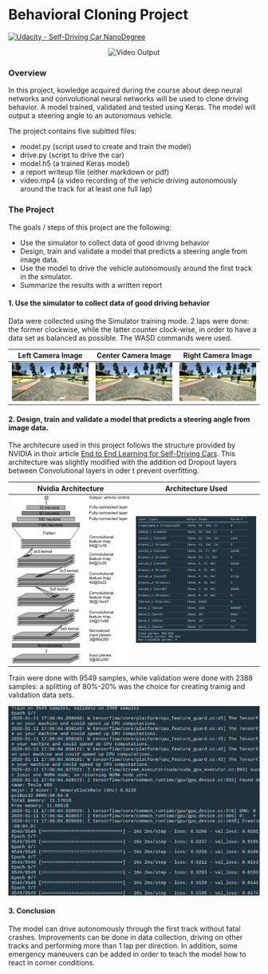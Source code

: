 # Behavioral Cloning Project

[![Udacity - Self-Driving Car NanoDegree](https://s3.amazonaws.com/udacity-sdc/github/shield-carnd.svg)](http://www.udacity.com/drive)

[//]: # (Image References)

[image0]: ./write_up_images/center.png "Center Camera Image"
[image1]: ./write_up_images/left.png "Left Camera Image"
[image2]: ./write_up_images/right.png "Right Camera Image"
[image3]: ./write_up_images/nvidia.png "Nvidia Architecture"
[image4]: ./write_up_images/architecture.png "Architecture Used"
[image5]: ./write_up_images/training_workspace1.png "Training 1"
[image6]: ./write_up_images/training_workspace2.png "Training"
[video0]: ./write_up_images/video.gif "Final video"

<p align="center">
	<img src="/write_up_images/video.gif" alt="Video Output"
	title="Video Output"  />
</p>

### Overview

In this project, kowledge acquired during the course about deep neural networks and convolutional neural networks will be used to clone driving behavior. A model  trained, validated and tested using Keras. The model will output a steering angle to an autonomous vehicle.


The project contains five subitted files: 
* model.py (script used to create and train the model)
* drive.py (script to drive the car)
* model.h5 (a trained Keras model)
* a report writeup file (either markdown or pdf)
* video.mp4 (a video recording of the vehicle driving autonomously around the track for at least one full lap)


### The Project

The goals / steps of this project are the following:
* Use the simulator to collect data of good driving behavior 
* Design, train and validate a model that predicts a steering angle from image data.
* Use the model to drive the vehicle autonomously around the first track in the simulator.
* Summarize the results with a written report

#### 1. Use the simulator to collect data of good driving behavior 

Data were collected using the Simulator training mode. 2 laps were done: the former clockwise, while the latter counter clock-wise, in order to have a data set as balanced as possible.
The WASD commands were used.

Left Camera Image           | Center Camera Image             | Right Camera Image
:-------------------------:|:-------------------------:|:-------------------------:
![alt text][image1] |       ![alt text][image0] |      ![alt text][image2] 

#### 2. Design, train and validate a model that predicts a steering angle from image data.

The architecure used in this project follows the structure provided by NVIDIA in thoir article [End to End Learning for Self-Driving Cars](https://arxiv.org/pdf/1604.07316v1.pdf). 
This architecture was slightly modified with the addition od Dropout layers between Convolutional layers in oder t prevent overfitting.

Nvidia Architecture         | Architecture Used          
:-------------------------:|:-------------------------:|
![alt text][image3] |       ![alt text][image4] 

Train were done with 9549 samples, while validation were done with 2388 samples: a splitting of 80%-20% was the choice for creating trainig and validation data sets.


<p align="center">
	<img src="/write_up_images/training_workspace2.png" alt="Training the model"
	title="Training the model"  />
</p>

#### 3. Conclusion

The model can drive autonomously through the first track without fatal crashes. Improvements can be done in data collection, driving on other tracks and performing more than 1 lap per direction. In addition, some emergency maneuvers can be added in order to teach the model how to react in corner conditions. 

